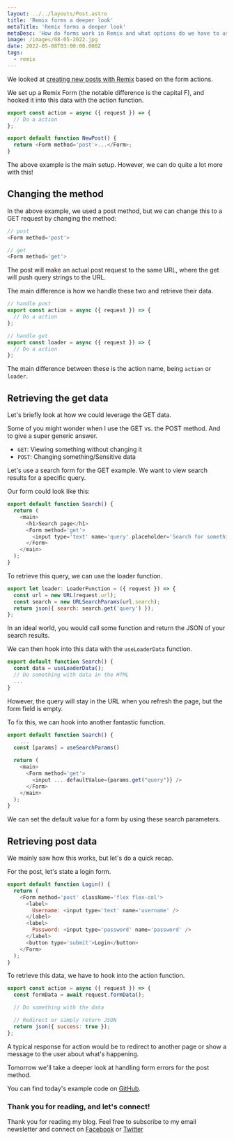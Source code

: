 ```yaml
---
layout: ../../layouts/Post.astro
title: 'Remix forms a deeper look'
metaTitle: 'Remix forms a deeper look'
metaDesc: 'How do forms work in Remix and what options do we have to use those forms'
image: /images/08-05-2022.jpg
date: 2022-05-08T03:00:00.000Z
tags:
  - remix
---
```


We looked at [creating new posts with Remix](https://daily-dev-tips.com/posts/remix-and-creating-new-posts/) based on the form actions.

We set up a Remix Form (the notable difference is the capital F), and hooked it into this data with the action function.

```js
export const action = async ({ request }) => {
  // Do a action
};

export default function NewPost() {
  return <Form method='post'>...</Form>;
}
```

The above example is the main setup. However, we can do quite a lot more with this!

## Changing the method

In the above example, we used a post method, but we can change this to a GET request by changing the method:

```js
// post
<Form method='post'>

// get
<Form method='get'>
```

The post will make an actual post request to the same URL, where the get will push query strings to the URL.

The main difference is how we handle these two and retrieve their data.

```js
// handle post
export const action = async ({ request }) => {
  // Do a action
};

// handle get
export const loader = async ({ request }) => {
  // Do a action
};
```

The main difference between these is the action name, being `action` or `loader`.

## Retrieving the get data

Let's briefly look at how we could leverage the GET data.

Some of you might wonder when I use the GET vs. the POST method.
And to give a super generic answer.

- `GET`: Viewing something without changing it
- `POST`: Changing something/Sensitive data

Let's use a search form for the GET example. We want to view search results for a specific query.

Our form could look like this:

```js
export default function Search() {
  return (
    <main>
      <h1>Search page</h1>
      <Form method='get'>
        <input type='text' name='query' placeholder='Search for something' />
      </Form>
    </main>
  );
}
```

To retrieve this query, we can use the loader function.

```js
export let loader: LoaderFunction = ({ request }) => {
  const url = new URL(request.url);
  const search = new URLSearchParams(url.search);
  return json({ search: search.get('query') });
};
```

In an ideal world, you would call some function and return the JSON of your search results.

We can then hook into this data with the `useLoaderData` function.

```js
export default function Search() {
  const data = useLoaderData();
  // Do something with data in the HTML
  ...
}
```

However, the query will stay in the URL when you refresh the page, but the form field is empty.

To fix this, we can hook into another fantastic function.

```js
export default function Search() {
	...
  const [params] = useSearchParams()

  return (
    <main>
      <Form method='get'>
        <input ... defaultValue={params.get("query")} />
      </Form>
    </main>
  );
}
```

We can set the default value for a form by using these search parameters.

## Retrieving post data

We mainly saw how this works, but let's do a quick recap.

For the post, let's state a login form.

```js
export default function Login() {
  return (
    <Form method='post' className='flex flex-col'>
      <label>
        Username: <input type='text' name='username' />
      </label>
      <label>
        Password: <input type='password' name='password' />
      </label>
      <button type='submit'>Login</button>
    </Form>
  );
}
```

To retrieve this data, we have to hook into the action function.

```js
export const action = async ({ request }) => {
  const formData = await request.formData();

  // Do something with the data

  // Redirect or simply return JSON
  return json({ success: true });
};
```

A typical response for action would be to redirect to another page or show a message to the user about what's happening.

Tomorrow we'll take a deeper look at handling form errors for the post method.

You can find today's example code on [GitHub](https://github.com/rebelchris/remix-starter/tree/forms).

### Thank you for reading, and let's connect!

Thank you for reading my blog. Feel free to subscribe to my email newsletter and connect on [Facebook](https://www.facebook.com/DailyDevTipsBlog) or [Twitter](https://twitter.com/DailyDevTips1)
